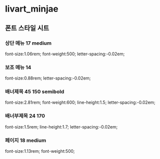 # livart_minjae
## 폰트 스타일 시트
### 상단 메뉴 17 medium
font-size:1.06rem; font-weight:500; letter-spacing:-0.02em;
### 보조 메뉴 14
font-size:0.88rem; letter-spacing:-0.02em;
### 배너제목 45 150 semibold
font-size:2.81rem; font-weight:600; line-height:1.5; letter-spacing:-0.02em;
### 배너부제목 24 170
font-size:1.5rem; line-height:1.7; letter-spacing:-0.02em;
### 페이지 18 medium
font-size:1.13rem; font-weight:500;

